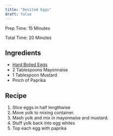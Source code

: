 ```yaml
---
title: "Deviled Eggs"
draft: false
---
```


Prep Time: 15 Minutes

Total Time: 20 Minutes

## Ingredients

- [Hard Boiled Eggs](/menu/hard-boiled-eggs)
- 2 Tablespoons Mayonnaise
- 1 Tablespoon Mustard
- Pinch of Paprika

## Recipe

1. Slice eggs in half lengthwise
2. Move yolk to mixing container.
3. Mash yolk and mix in mayonnaise and mustard.
4. Stuff yolk back into egg whites
5. Top each egg with paprika
